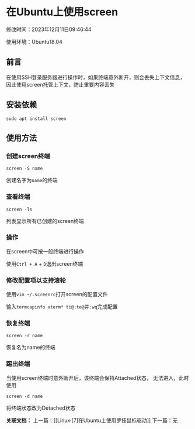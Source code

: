 # 在Ubuntu上使用screen

修改时间：2023年12月11日09:46:44

使用环境：Ubuntu18.04

## 前言

在使用SSH登录服务器进行操作时，如果终端意外断开，则会丢失上下文信息，因此使用screen托管上下文，防止重要内容丢失

## 安装依赖

```shell
sudo apt install screen
```

## 使用方法

### 创建screen终端

```
screen -S name
```

创建名字为`name`的终端

### 查看终端

```
screen -ls
```

列表显示所有已创建的screen终端

### 操作

在screen中可按一般终端进行操作

使用`Ctrl + A` + `D`退出screen终端

### 修改配置项以支持滚轮

使用`vim ~/.screenrc`打开screen的配置文件

输入`termcapinfo xterm* ti@:te@`并`:wq`完成配置

### 恢复终端

```
screen -r name
```

恢复名为name的终端

### 踢出终端

当使用screen终端时意外断开后，该终端会保持Attached状态， 无法进入，此时使用

```
screen -d name
```

将终端状态改为Detached状态



**关联文档：**
上一篇：[[Linux·[7]在Ubuntu上使用罗技鼠标驱动]]
下一篇：无